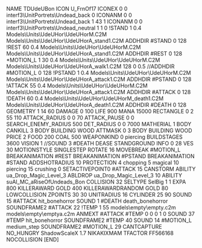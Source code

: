 NAME TDUdeUBon
ICON U_FrnOf17
ICONEX 0 0 interf3\UnitPortrets\Undead_back 0
ICONANM 0 0 interf3\UnitPortrets\Undead_back 1 43 1
ICONANM 0 0 interf3\UnitPortrets\Undead_neutral 1 1 0
!STAND          1 0.4 Models\Units\UdeUHor\UdeUHorM.C2M Models\Units\UdeUHor\UdeUHorA_stand1.C2M
ADDHDIR #STAND 0 128
!REST          60 0.4 Models\Units\UdeUHor\UdeUHorM.C2M Models\Units\UdeUHor\UdeUHorA_stand1.C2M
ADDHDIR #REST 0 128
*MOTION_L      1 30 0.4 Models\Units\UdeUHor\UdeUHorM.C2M Models\Units\UdeUHor\UdeUHorA_walk1.C2M 128 0 0.5
//ADDHDIR #MOTION_L 0 128
!PSTAND        1  0.4 Models\Units\UdeUHor\UdeUHorM.C2M Models\Units\UdeUHor\UdeUHorA_attack1.C2M
ADDHDIR #PSTAND 0 128 
!ATTACK        55 0.4 Models\Units\UdeUHor\UdeUHorM.C2M Models\Units\UdeUHor\UdeUHorA_attack1.C2M
ADDHDIR #ATTACK 0 128
!DEATH         60 0.4 Models\Units\UdeUHor\UdeUHorM_death1.C2M Models\Units\UdeUHor\UdeUHorA_death1.C2M
ADDHDIR #DEATH 0 128
GEOMETRY 1 14 60
DAMAGE   0 100
LIFE     900
MANA     15000 
RECTANGLE 0 2 55 110
ATTACK_RADIUS 0 0 70
ATTACK_PAUSE 0 0
SEARCH_ENEMY_RADIUS 500
DET_RADIUS 0 0 7000
MATHERIAL 1 BODY
CANKILL 3 BODY BUILDING WOOD
ATTMASK 0 3 BODY BUILDING WOOD
PRICE 2 FOOD 200 COAL 500
WEAPONKIND 0 piercing
BUILDSTAGES 3600
VISION 1
//SOUND 3 #DEATH DEASE
STANDGROUND
INFO 0 28
VES 30
MOTIONSTYLE SINGLESTEP
ROTATE 16
MOVEBREAK #MOTION_L
BREAKANIMATION #REST
BREAKANIMATION #PSTAND
BREAKANIMATION #STAND
ADDSHOTRADIUS 10
PROTECTION 4 chopping 5 magical 10 piercing 15 crushing 0
SETACTIVEPOINT0 #ATTACK 15
CANSTORM
ABILITY ua_Drop_Magic_Level_3
ABLDROP ua_Drop_Magic_Level_3 10
ABILITY suAI_MC_aRiseOfUndeads_Bon
COLLISION 32
SELTYPE SelBig 1 1
EXPA 800
KILLERAWARD             GOLD 400
KILLERAWARDRANDOM       GOLD 80
LOWCOLLISION
ZPOINTS 30 30
UNITRADIUS 16
CYLINDER 25 90
SOUND 15 #ATTACK hit_bonehorror
SOUND 1 #DEATH death_bonehorror
SOUNDFRAME2 #ATTACK 22
!TEMP  1 55 models\empty\empty.c2m models\empty\emptya.c2m
ANMEXT #ATTACK #TEMP 0 0 0 1 0
SOUND 37 #TEMP hit_bonehorror
SOUNDFRAME2 #TEMP 40
SOUND 14 #MOTION_L medium_step
SOUNDFRAME2 #MOTION_L 29
CANTCAPTURE
NO_HUNGRY
ShadowScaleX 1.7
NIKAKIXMAM
TFACTOR FF566168
NOCOLLISION
[END]
